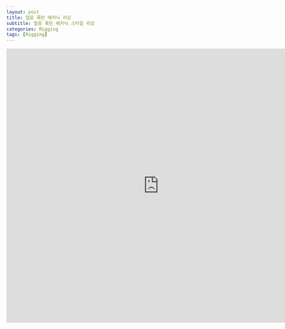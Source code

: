 ```yaml
---
layout: post
title: 얼음 폭탄 메카닉 리깅
subtitle: 얼음 폭탄 메카닉 스타일 리깅
categories: Rigging
tags: [Rigging]
---
```


<iframe width="800" height="720" src="https://www.youtube.com/embed/sfe2IEOZiKE" title="IceBombRig" frameborder="0" allow="accelerometer; autoplay; clipboard-write; encrypted-media; gyroscope; picture-in-picture; web-share" referrerpolicy="strict-origin-when-cross-origin" allowfullscreen></iframe>
